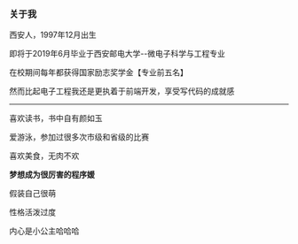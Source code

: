 ### 关于我

西安人，1997年12月出生

即将于2019年6月毕业于西安邮电大学--微电子科学与工程专业

在校期间每年都获得国家励志奖学金【专业前五名】

然而比起电子工程我还是更执着于前端开发，享受写代码的成就感

<hr/>
喜欢读书，书中自有颜如玉

爱游泳，参加过很多次市级和省级的比赛

喜欢美食，无肉不欢

**梦想成为很厉害的程序媛**

假装自己很萌

性格活泼过度

内心是小公主哈哈哈
<br>

<br>

<br>
